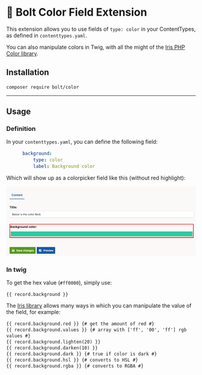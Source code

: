 # 📝 Bolt Color Field Extension

This extension allows you to use fields of `type: color` in your 
ContentTypes, as defined in `contenttypes.yaml`.

You can also manipulate colors in Twig, with all the might
of the [Iris PHP Color library](https://github.com/ozdemirburak/iris).

## Installation
```bash
composer require bolt/color
```

-------

## Usage

### Definition

In your `contenttypes.yaml`, you can define the following field:

```yaml
      background:
          type: color
          label: Background color
```

Which will show up as a colorpicker field like this (without red highlight):

![Color field](./screenshots/color-field.png)

### In twig

To get the hex value (`#ff0000`), simply use:

```twig
{{ record.background }} 
```

The [Iris library](https://github.com/ozdemirburak/iris) allows many ways
in which you can manipulate the value of the field, for example:

```twig
{{ record.background.red }} {# get the amount of red #}
{{ record.background.values }} {# array with ['ff', '00', 'ff'] rgb values #}
{{ record.background.lighten(20) }} 
{{ record.background.darken(10) }} 
{{ record.background.dark }} {# true if color is dark #}
{{ record.background.hsl }} {# converts to HSL #}
{{ record.background.rgba }} {# converts to RGBA #}
```
